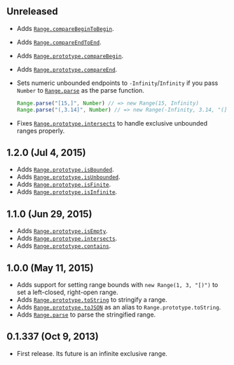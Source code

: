 ## Unreleased
- Adds [`Range.compareBeginToBegin`][].
- Adds [`Range.compareEndToEnd`][].
- Adds [`Range.prototype.compareBegin`][].
- Adds [`Range.prototype.compareEnd`][].

- Sets numeric unbounded endpoints to `-Infinity`/`Infinity` if you pass
  `Number` to [`Range.parse`][] as the parse function.

  ```javascript
  Range.parse("[15,]", Number) // => new Range(15, Infinity)
  Range.parse("(,3.14]", Number) // => new Range(-Infinity, 3.14, "(]")
  ```

- Fixes [`Range.prototype.intersects`][] to handle exclusive unbounded ranges
  properly.

[`Range.compareBeginToBegin`]: https://github.com/moll/js-strange/blob/master/doc/API.md#Range.compareBeginToBegin
[`Range.compareEndToEnd`]: https://github.com/moll/js-strange/blob/master/doc/API.md#Range.compareEndToEnd
[`Range.prototype.compareBegin`]: https://github.com/moll/js-strange/blob/master/doc/API.md#Range.prototype.compareBegin
[`Range.prototype.compareEnd`]: https://github.com/moll/js-strange/blob/master/doc/API.md#Range.prototype.compareEnd

## 1.2.0 (Jul 4, 2015)
- Adds [`Range.prototype.isBounded`][].
- Adds [`Range.prototype.isUnbounded`][].
- Adds [`Range.prototype.isFinite`][].
- Adds [`Range.prototype.isInfinite`][].

[`Range.prototype.isBounded`]: https://github.com/moll/js-strange/blob/master/doc/API.md#Range.prototype.isBounded
[`Range.prototype.isUnbounded`]: https://github.com/moll/js-strange/blob/master/doc/API.md#Range.prototype.isUnbounded
[`Range.prototype.isFinite`]: https://github.com/moll/js-strange/blob/master/doc/API.md#Range.prototype.isFinite
[`Range.prototype.isInfinite`]: https://github.com/moll/js-strange/blob/master/doc/API.md#Range.prototype.isInfinite

## 1.1.0 (Jun 29, 2015)
- Adds [`Range.prototype.isEmpty`][].
- Adds [`Range.prototype.intersects`][].
- Adds [`Range.prototype.contains`][].

[`Range.prototype.isEmpty`]: https://github.com/moll/js-strange/blob/master/doc/API.md#Range.prototype.isEmpty
[`Range.prototype.intersects`]: https://github.com/moll/js-strange/blob/master/doc/API.md#Range.prototype.intersects
[`Range.prototype.contains`]: https://github.com/moll/js-strange/blob/master/doc/API.md#Range.prototype.contains

## 1.0.0 (May 11, 2015)
- Adds support for setting range bounds with `new Range(1, 3, "[)")` to set
  a left-closed, right-open range.
- Adds [`Range.prototype.toString`][] to stringify a range.
- Adds [`Range.prototype.toJSON`][] as an alias to `Range.prototype.toString`.
- Adds [`Range.parse`][] to parse the stringified range.

[`Range.prototype.toString`]: https://github.com/moll/js-strange/blob/master/doc/API.md#Range.prototype.toString
[`Range.prototype.toJSON`]: https://github.com/moll/js-strange/blob/master/doc/API.md#Range.prototype.toJSON
[`Range.parse`]: https://github.com/moll/js-strange/blob/master/doc/API.md#Range.parse

## 0.1.337 (Oct 9, 2013)
- First release. Its future is an infinite exclusive range.
